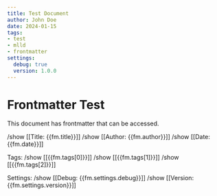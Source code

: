 ```yaml
---
title: Test Document
author: John Doe
date: 2024-01-15
tags:
- test
- mlld
- frontmatter
settings:
  debug: true
  version: 1.0.0
---
```


# Frontmatter Test

This document has frontmatter that can be accessed.

/show [[Title: {{fm.title}}]]
/show [[Author: {{fm.author}}]]
/show [[Date: {{fm.date}}]]

Tags:
/show [[{{fm.tags[0]}}]]
/show [[{{fm.tags[1]}}]]
/show [[{{fm.tags[2]}}]]

Settings:
/show [[Debug: {{fm.settings.debug}}]]
/show [[Version: {{fm.settings.version}}]]